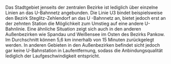 Das Stadtgebiet jenseits der zentralen Bezirke ist lediglich über einzelne Linien an das U-Bahnnetz angebunden. Die Linie U3 bindet
 beispielsweise den Bezirk <span class="marker-label" id="marker-label-subway-steglitz-zehlendorf">Steglitz-Zehlendorf</span> an das U
 -Bahnnetz an, bietet jedoch erst an der zehnten Station die Möglichkeit zum Umstieg auf eine andere U-Bahnlinie. Eine ähnliche Situation
  zeigt sich auch in den anderen Außenbezirken wie <span class="marker-label" id="marker-label-subway-spandau">Spandau</span> und 
  <span class="marker-label" id="marker-label-subway-weissensee">Weißensee</span> im Osten des Bezirks Pankow. Im Durchschnitt können 5,6 km innerhalb von 15 Minuten zurückgelegt werden. In anderen Gebieten in den Außenbezirken befindet sicht jedoch gar keine U-Bahnstation in
    Laufentfernung, sodass die Anbindungsqualität lediglich der Laufgeschwindigkeit entspricht.
